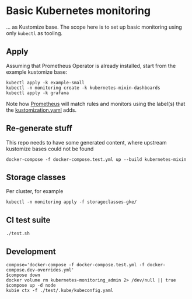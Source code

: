 # Basic Kubernetes monitoring

... as Kustomize base.
The scope here is to set up basic monitoring using only `kubectl` as tooling.

## Apply

Assuming that Prometheus Operator is already installed,
start from the example kustomize base:

```
kubectl apply -k example-small
kubectl -n monitoring create -k kubernetes-mixin-dashboards
kubectl apply -k grafana
```

Note how [Prometheus](./example-small/now-prometheus.yaml) will match rules and monitors
using the label(s) that the [kustomization.yaml](./example-small/kustomization.yaml) adds.

## Re-generate stuff

This repo needs to have some generated content, where upstream kustomize bases could not be found

```
docker-compose -f docker-compose.test.yml up --build kubernetes-mixin
```

## Storage classes

Per cluster, for example

```
kubectl -n monitoring apply -f storageclasses-gke/
```

## CI test suite

```
./test.sh
```

## Development

```
compose='docker-compose -f docker-compose.test.yml -f docker-compose.dev-overrides.yml'
$compose down
docker volume rm kubernetes-monitoring_admin 2> /dev/null || true
$compose up -d node
kubie ctx -f ./test/.kube/kubeconfig.yaml
```
